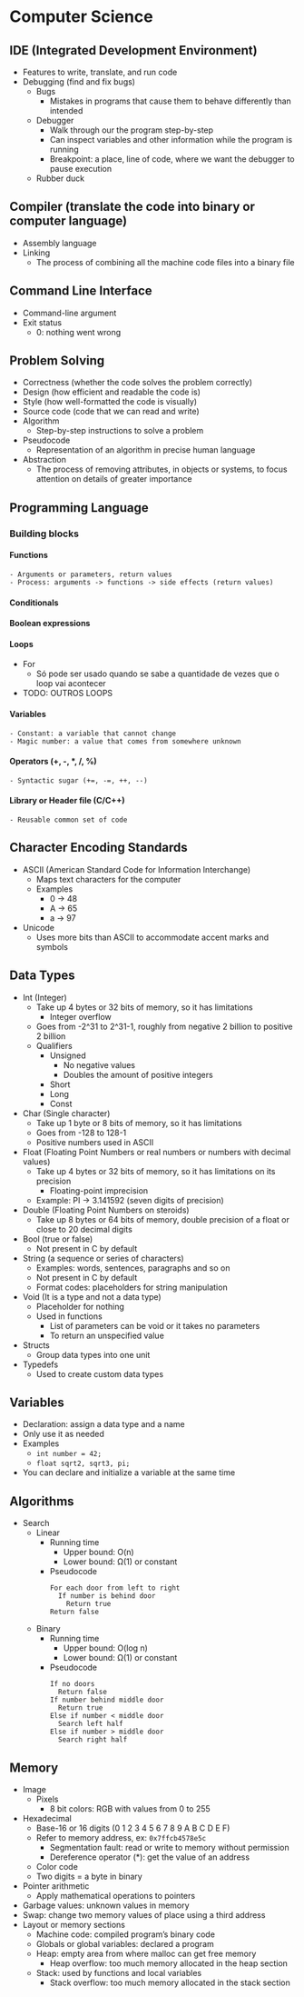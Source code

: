 # Computer Science

## IDE (Integrated Development Environment)

- Features to write, translate, and run code
- Debugging (find and fix bugs)
  - Bugs
    - Mistakes in programs that cause them to behave differently than intended
  - Debugger
    - Walk through our the program step-by-step
    - Can inspect variables and other information while the program is running
    - Breakpoint: a place, line of code, where we want the debugger to pause execution
  - Rubber duck

## Compiler (translate the code into binary or computer language)

- Assembly language
- Linking
  - The process of combining all the machine code files into a binary file

## Command Line Interface

- Command-line argument
- Exit status
  - 0: nothing went wrong

## Problem Solving

- Correctness (whether the code solves the problem correctly)
- Design (how efficient and readable the code is)
- Style (how well-formatted the code is visually)
- Source code (code that we can read and write)
- Algorithm
  - Step-by-step instructions to solve a problem
- Pseudocode
  - Representation of an algorithm in precise human language
- Abstraction
  - The process of removing attributes, in objects or systems, to focus attention on details of greater importance

## Programming Language

### Building blocks

#### Functions

    - Arguments or parameters, return values
    - Process: arguments -> functions -> side effects (return values)

#### Conditionals

#### Boolean expressions

#### Loops

- For
  - Só pode ser usado quando se sabe a quantidade de vezes que o loop vai acontecer
- TODO: OUTROS LOOPS

#### Variables

    - Constant: a variable that cannot change
    - Magic number: a value that comes from somewhere unknown

#### Operators (+, -, \*, /, %)

    - Syntactic sugar (+=, -=, ++, --)

#### Library or Header file (C/C++)

    - Reusable common set of code

## Character Encoding Standards

- ASCII (American Standard Code for Information Interchange)
  - Maps text characters for the computer
  - Examples
    - 0 -> 48
    - A -> 65
    - a -> 97
- Unicode
  - Uses more bits than ASCII to accommodate accent marks and symbols

## Data Types

- Int (Integer)
  - Take up 4 bytes or 32 bits of memory, so it has limitations
    - Integer overflow
  - Goes from -2^31 to 2^31-1, roughly from negative 2 billion to positive 2 billion
  - Qualifiers
    - Unsigned
      - No negative values
      - Doubles the amount of positive integers
    - Short
    - Long
    - Const
- Char (Single character)
  - Take up 1 byte or 8 bits of memory, so it has limitations
  - Goes from -128 to 128-1
  - Positive numbers used in ASCII
- Float (Floating Point Numbers or real numbers or numbers with decimal values)
  - Take up 4 bytes or 32 bits of memory, so it has limitations on its precision
    - Floating-point imprecision
  - Example: PI -> 3.141592 (seven digits of precision)
- Double (Floating Point Numbers on steroids)
  - Take up 8 bytes or 64 bits of memory, double precision of a float or close to 20 decimal digits
- Bool (true or false)
  - Not present in C by default
- String (a sequence or series of characters)
  - Examples: words, sentences, paragraphs and so on
  - Not present in C by default
  - Format codes: placeholders for string manipulation
- Void (It is a type and not a data type)
  - Placeholder for nothing
  - Used in functions
    - List of parameters can be void or it takes no parameters
    - To return an unspecified value
- Structs
  - Group data types into one unit
- Typedefs
  - Used to create custom data types

## Variables

- Declaration: assign a data type and a name
- Only use it as needed
- Examples
  - `int number = 42;`
  - `float sqrt2, sqrt3, pi;`
- You can declare and initialize a variable at the same time

## Algorithms

- Search
  - Linear
    - Running time
      - Upper bound: O(n)
      - Lower bound: Ω(1) or constant
    - Pseudocode
      ```
      For each door from left to right
        If number is behind door
          Return true
      Return false
      ```
  - Binary
    - Running time
      - Upper bound: O(log n)
      - Lower bound: Ω(1) or constant
    - Pseudocode
      ```
      If no doors
        Return false
      If number behind middle door
        Return true
      Else if number < middle door
        Search left half
      Else if number > middle door
        Search right half
      ```

## Memory

- Image
  - Pixels
    - 8 bit colors: RGB with values from 0 to 255
- Hexadecimal
  - Base-16 or 16 digits (0 1 2 3 4 5 6 7 8 9 A B C D E F)
  - Refer to memory address, ex: `0x7ffcb4578e5c`
    - Segmentation fault: read or write to memory without permission
    - Dereference operator (\*): get the value of an address
  - Color code
  - Two digits = a byte in binary
- Pointer arithmetic
  - Apply mathematical operations to pointers
- Garbage values: unknown values in memory
- Swap: change two memory values of place using a third address
- Layout or memory sections
  - Machine code: compiled program’s binary code
  - Globals or global variables: declared a program
  - Heap: empty area from where malloc can get free memory
    - Heap overflow: too much memory allocated in the heap section
  - Stack: used by functions and local variables
    - Stack overflow: too much memory allocated in the stack section
